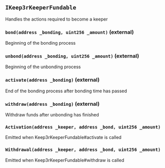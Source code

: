 ## `IKeep3rKeeperFundable`

Handles the actions required to become a keeper




### `bond(address _bonding, uint256 _amount)` (external)

Beginning of the bonding process




### `unbond(address _bonding, uint256 _amount)` (external)

Beginning of the unbonding process




### `activate(address _bonding)` (external)

End of the bonding process after bonding time has passed




### `withdraw(address _bonding)` (external)

Withdraw funds after unbonding has finished





### `Activation(address _keeper, address _bond, uint256 _amount)`

Emitted when Keep3rKeeperFundable#activate is called




### `Withdrawal(address _keeper, address _bond, uint256 _amount)`

Emitted when Keep3rKeeperFundable#withdraw is called






